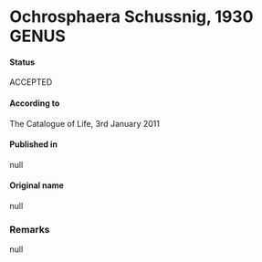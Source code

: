 Ochrosphaera Schussnig, 1930 GENUS
=======

#### Status
ACCEPTED

#### According to
The Catalogue of Life, 3rd January 2011

#### Published in
null

#### Original name
null

### Remarks
null